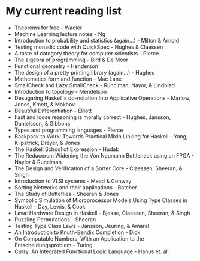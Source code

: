 # My current reading list

* Theorems for free - Wadler
* Machine Learning lecture notes - Ng
* Introduction to probability and statistics (again...) - Milton & Arnold
* Testing monadic code with QuickSpec - Hughes & Claessen
* A taste of category theory for computer scientists - Pierce
* The algebra of programming - Bird & De Moor
* Functional geometry - Henderson
* The design of a pretty printing library (again...) - Hughes
* Mathematics form and function - Mac Lane
* SmallCheck and Lazy SmallCheck - Runciman, Nayor, & Lindblad
* Introduction to topology - Mendelson
* Desugaring Haskell's do-notation Into Applicative Operations - Marlow, Jones, Kmett, & Mokhov
* Beautiful Differentiation - Elliott
* Fast and loose reasoning is morally correct - Hughes, Jansson, Danielsson, & Gibbons
* Types and programming languages - Pierce
* Backpack to Work: Towards Practical Mixin Linking for Haskell - Yang, Kilpatrick, Dreyer, & Jones 
* The Haskell School of Expression - Hudak
* The Reduceron: Widening the Von Neumann Bottleneck using an FPGA - Naylor & Runciman
* The Design and Verification of a Sorter Core - Claessen, Sheeran, & Singh
* Introduction to VLSI systems - Mead & Conway
* Sorting Networks and their applications - Batcher
* The Study of Butteflies - Sheeran & Jones
* Symbolic Simulation of Microprocessor Models Using Type Classes in Haskell - Day, Lewis, & Cook
* Lava: Hardware Design in Haskell - Bjesse, Claessen, Sheeran, & Singh
* Puzzling Permutations - Sheeran
* Testing Type Class Laws - Jansson, Jeuring, & Amaral
* An Introduction to Knuth-Bendix Completion - Dick
* On Computable Numbers, With an Application to the Entscheidungsproblem - Turing
* Curry, An Integrated Functional Logic Language - Hanus et. al.
